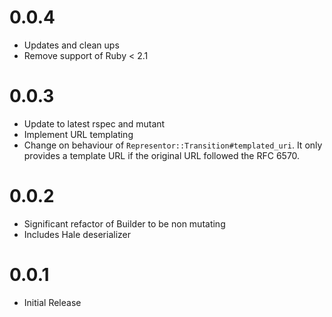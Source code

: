 # 0.0.4
* Updates and clean ups
* Remove support of Ruby < 2.1

# 0.0.3
* Update to latest rspec and mutant
* Implement URL templating
* Change on behaviour of `Representor::Transition#templated_uri`. It only provides a template URL if the original URL followed the RFC 6570.

# 0.0.2
* Significant refactor of Builder to be non mutating
* Includes Hale deserializer

# 0.0.1
* Initial Release

